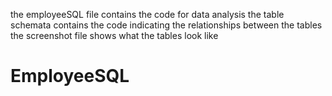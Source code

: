 the employeeSQL file contains the code for data analysis
the table schemata contains the code indicating the relationships between the tables
the screenshot file shows what the tables look like
# EmployeeSQL
